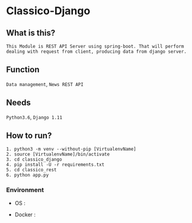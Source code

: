 # Classico-Django


## What is this?    
    This Module is REST API Server using spring-boot. That will perform dealing with request from client, producing data from django server.


## Function
`Data management`, `News REST API`


## Needs
`Python3.6`, `Django 1.11` 


## How to run?
    1. python3 -m venv --without-pip [VirtualenvName]
    2. source [VirtualenvName]/bin/activate
    3. cd classico_django
    4. pip install -U -r requirements.txt
    5. cd classico_rest
    6. python app.py


### Environment
- OS : 
    
- Docker :
